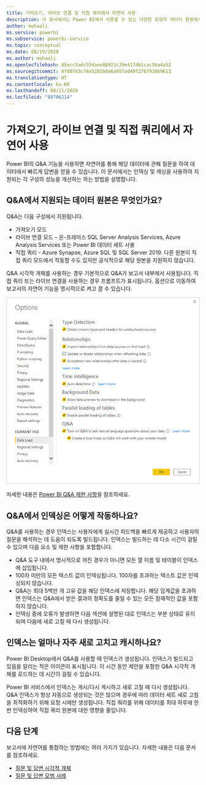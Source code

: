 ```yaml
---
title: 가져오기, 라이브 연결 및 직접 쿼리에서 자연어 사용
description: 이 문서에서는 Power BI에서 사용할 수 있는 다양한 유형의 데이터 원본에서 Q&A 기능이 어떻게 작동하는지 살펴봅니다. 인덱싱 및 캐싱의 개념도 살펴봅니다.
author: mohaali
ms.service: powerbi
ms.subservice: powerbi-service
ms.topic: conceptual
ms.date: 08/19/2020
ms.author: mohaali
ms.openlocfilehash: 85ecc5adc55daee86922c39e417db1cac5ba4a52
ms.sourcegitcommit: 0f807d3c74e5202b6e6a95fad49f2787928b9613
ms.translationtype: HT
ms.contentlocale: ko-KR
ms.lasthandoff: 08/21/2020
ms.locfileid: "88706214"
---
```

# <a name="use-natural-language-with-import-live-connect-and-direct-query"></a>가져오기, 라이브 연결 및 직접 쿼리에서 자연어 사용

Power BI의 Q&A 기능을 사용하면 자연어를 통해 해당 데이터에 관해 질문을 하여 데이터에서 빠르게 답변을 얻을 수 있습니다. 이 문서에서는 인덱싱 및 캐싱을 사용하여 지원되는 각 구성의 성능을 개선하는 하는 방법을 설명합니다.

## <a name="what-data-sources-are-supported-in-qa"></a>Q&A에서 지원되는 데이터 원본은 무엇인가요?

Q&A는 다음 구성에서 지원됩니다.

- 가져오기 모드
- 라이브 연결 모드 – 온-프레미스 SQL Server Analysis Services, Azure Analysis Services 또는 Power BI 데이터 세트 사용
- 직접 쿼리 - Azure Synapse, Azure SQL 및 SQL Server 2019. 다른 원본이 직접 쿼리 모드에서 작동할 수도 있지만 공식적으로 해당 원본을 지원하지 않습니다.

Q&A 시각적 개체를 사용하는 경우 기본적으로 Q&A가 보고서 내부에서 사용됩니다. 직접 쿼리 또는 라이브 연결을 사용하는 경우 프롬프트가 표시됩니다. 옵션으로 이동하여 보고서의 자연어 기능을 명시적으로 켜고 끌 수 있습니다.

![Q&A 데스크톱 옵션](media/qna-desktop-options.png)

자세한 내용은 [Power BI Q&A 제한 사항](q-and-a-limitations.md)을 참조하세요.

## <a name="how-does-indexing-work-with-qa"></a>Q&A에서 인덱싱은 어떻게 작동하나요?

Q&A를 사용하는 경우 인덱스는 사용자에게 실시간 피드백을 빠르게 제공하고 사용자의 질문을 해석하는 데 도움이 되도록 빌드됩니다. 인덱스는 빌드하는 데 다소 시간이 걸릴 수 있으며 다음 요소 및 제한 사항을 포함합니다.

- Q&A 도구 내에서 명시적으로 꺼진 경우가 아니면 모든 열 이름 및 테이블이 인덱스에 삽입됩니다.
- 100자 미만의 모든 텍스트 값이 인덱싱됩니다. 100자를 초과하는 텍스트 값은 인덱싱되지 않습니다. 
- Q&A는 최대 5백만 개 고유 값을 해당 인덱스에 저장합니다. 해당 임계값을 초과하면 인덱스는 Q&A에서 받은 결과의 정확도를 줄일 수 있는 모든 잠재적인 값을 포함하지 않습니다.
- 인덱싱 중에 오류가 발생하면 다음 섹션에 설명된 대로 인덱스는 부분 상태로 유지되며 다음에 새로 고칠 때 다시 생성됩니다.

## <a name="how-often-is-the-index-refreshed-and-cached"></a>인덱스는 얼마나 자주 새로 고치고 캐시하나요?

Power BI Desktop에서 Q&A를 사용할 때 인덱스가 생성됩니다. 인덱스가 빌드되고 있음을 알리는 작은 아이콘이 표시됩니다. 이 시간 동안 제안을 포함한 Q&A 시각적 개체를 로드하는 데 시간이 걸릴 수 있습니다.

Power BI 서비스에서 인덱스는 게시/다시 게시하고 새로 고칠 때 다시 생성됩니다. Q&A 인덱스가 항상 자동으로 생성되는 것은 않으며 경우에 따라 데이터 세트 새로 고침을 최적화하기 위해 요청 시에만 생성됩니다. 직접 쿼리를 위해 데이터를 최대 하루에 한 번 인덱싱하여 직접 쿼리 원본에 대한 영향을 줄입니다.

## <a name="next-steps"></a>다음 단계

보고서에 자연어를 통합하는 방법에는 여러 가지가 있습니다. 자세한 내용은 다음 문서를 참조하세요.

* [질문 및 답변 시각적 개체](../visuals/power-bi-visualization-q-and-a.md)
* [질문 및 답변 모범 사례](q-and-a-best-practices.md)

